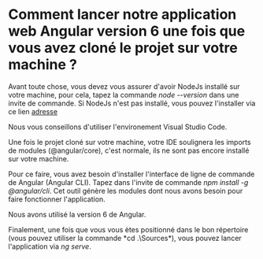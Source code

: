 # Comment lancer notre application web Angular version 6 une fois que vous avez cloné le projet sur votre machine ?

Avant toute chose, vous devez vous assurer d'avoir NodeJs installé sur votre machine, pour cela, tapez la commande 
*node --version* dans une invite de commande. Si NodeJs n'est pas installé, vous pouvez l'installer via ce lien [adresse](https://nodejs.org/en/)

Nous vous conseillons d'utiliser l'environement Visual Studio Code.

Une fois le projet cloné sur votre machine, votre IDE soulignera les imports de modules (@angular/core), c'est normale, 
ils ne sont pas encore installé sur votre machine.

Pour ce faire, vous avez besoin d'installer l'interface de ligne de commande de Angular (Angular CLI).
Tapez dans l'invite de commande *npm install -g @angular/cli*.
Cet outil génère les modules dont nous avons besoin pour faire fonctionner l'application.

Nous avons utilisé la version 6 de Angular.

Finalement, une fois que vous vous ètes positionné dans le bon répertoire (vous pouvez utiliser la commande *cd .\Sources\*), vous pouvez lancer l'application via *ng serve*.